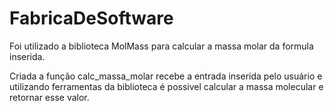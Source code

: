 # FabricaDeSoftware

Foi utilizado a biblioteca MolMass para calcular a 
massa molar da formula inserida.

Criada a função calc_massa_molar recebe a entrada
inserida pelo usuário e utilizando ferramentas
da biblioteca é possivel calcular a massa molecular
e retornar esse valor.

